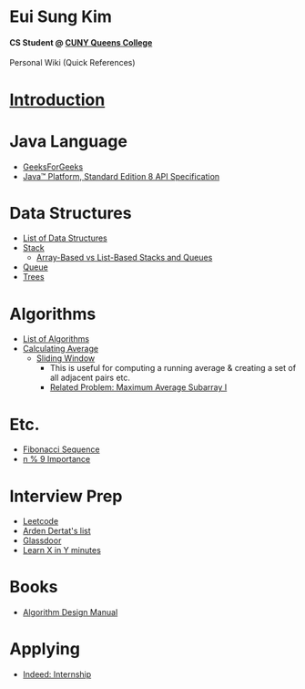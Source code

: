# Eui Sung Kim <a href="https://github.com/euisungkim" target="\_blank" class="nav-link"><i class="fa fa-github-square fa-5x" aria-hidden="true"></i></a><a href="https://www.linkedin.com/in/euisungkim/" target="\_blank" class="nav-link"><i class="fa fa-linkedin-square fa-5x" aria-hidden="true"></i></a>
#### CS Student @ [CUNY Queens College](https://www.cs.qc.edu)

Personal Wiki (Quick References)

# [Introduction](README.md)

# Java Language
  - [GeeksForGeeks](http://www.geeksforgeeks.org/java/)
  - [Java™ Platform, Standard Edition 8
API Specification](https://docs.oracle.com/javase/8/docs/api/)

# Data Structures
  - [List of Data Structures](https://en.wikipedia.org/wiki/List_of_data_structures)
  - [Stack]()
    * [Array-Based vs List-Based Stacks and Queues](https://stackoverflow.com/questions/7477181/array-based-vs-list-based-stacks-and-queues)
  - [Queue]()
  - [Trees]()

# Algorithms
  - [List of Algorithms](https://en.wikipedia.org/wiki/List_of_algorithms)
  - [Calculating Average](#)
    - [Sliding Window](https://stackoverflow.com/questions/8269916/what-is-sliding-window-algorithm-examples)
      * This is useful for computing a running average & creating a set of all adjacent pairs etc.
      * [Related Problem: Maximum Average Subarray I](https://leetcode.com/problems/maximum-average-subarray-i/#/description)

# Etc.
  - [Fibonacci Sequence](https://leetcode.com/problems/climbing-stairs/#/solution)
  - [n % 9 Importance](https://discuss.leetcode.com/topic/52727/2ms-one-line-java-solution/2)

# Interview Prep
  - [Leetcode](https://leetcode.com)
  - [Arden Dertat's list](http://www.ardendertat.com/2012/01/09/programming-interview-questions/)
  - [Glassdoor](https://glassdoor.com)
  - [Learn X in Y minutes](https://learnxinyminutes.com/)

# Books
  - [Algorithm Design Manual](http://www.algorist.com/)

# Applying
  - [Indeed: Internship](https://www.indeed.com/jobs?q=Software+Engineer+Intern&l=New+York%2C+NY)
